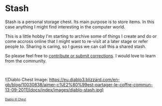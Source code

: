 # Stash

Stash is a personal storage chest. Its main purpose is to store items. In this case anything I might find interesting in the computer world.

This is a little hobby I'm starting to archive some of things I create and do or come accross online that I might want to re-visit at a later stage or refer people to. Sharing is caring, so I guess we can call this a shared stash.

So please feel free to [contribute or submit corrections](https://github.com/coenraadhuman/stash). I would love to learn from the community.

<br>

![Diablo Chest Image: https://eu.diablo3.blizzard.com/en-gb/blog/10030838/aimer-c%E2%80%99est-partager-le-coffre-commun-13-09-2011](docs/index/images/diablo-stash.jpg)

<sub><sup>[Diablo III Chest](https://eu.diablo3.blizzard.com/en-gb/blog/10030838/aimer-c%E2%80%99est-partager-le-coffre-commun-13-09-2011)</sup></sub>